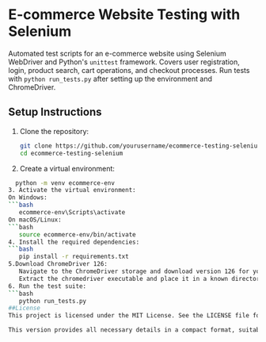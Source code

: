 # E-commerce Website Testing with Selenium

Automated test scripts for an e-commerce website using Selenium WebDriver and Python's `unittest` framework. Covers user registration, login, product search, cart operations, and checkout processes. Run tests with `python run_tests.py` after setting up the environment and ChromeDriver.

## Setup Instructions

1. Clone the repository:
   ```bash
   git clone https://github.com/yourusername/ecommerce-testing-selenium.git
   cd ecommerce-testing-selenium
2. Create a virtual environment:
 ```bash
   python -m venv ecommerce-env
3. Activate the virtual environment:
On Windows:
```bash
    ecommerce-env\Scripts\activate
On macOS/Linux:
```bash
    source ecommerce-env/bin/activate
4. Install the required dependencies:
```bash
    pip install -r requirements.txt
5.Download ChromeDriver 126:
    Navigate to the ChromeDriver storage and download version 126 for your operating system.
    Extract the chromedriver executable and place it in a known directory.
6. Run the test suite:
```bash
    python run_tests.py
##License
This project is licensed under the MIT License. See the LICENSE file for details.

This version provides all necessary details in a compact format, suitable for your GitHub repository.

